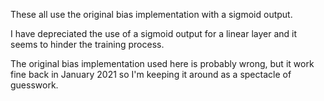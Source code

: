 These all use the original bias implementation with a sigmoid output.

I have depreciated the use of a sigmoid output for a linear layer and it seems to hinder the training process.

The original bias implementation used here is probably wrong, but it work fine back in January 2021 so I'm keeping it around as a spectacle of guesswork.
